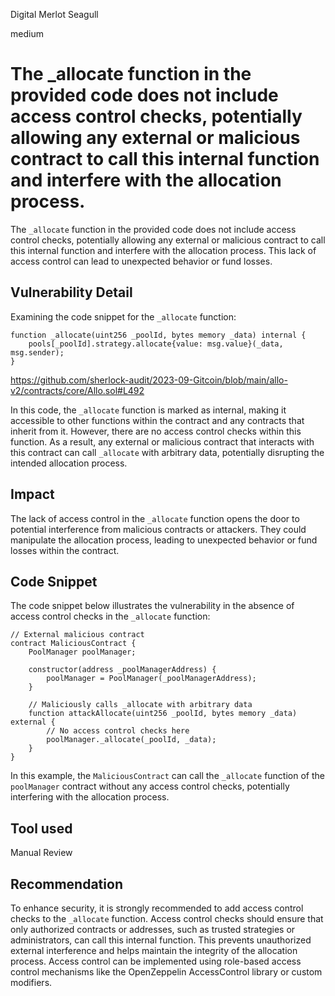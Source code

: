 Digital Merlot Seagull

medium

# The _allocate function in the provided code does not include access control checks, potentially allowing any external or malicious contract to call this internal function and interfere with the allocation process.
The `_allocate` function in the provided code does not include access control checks, potentially allowing any external or malicious contract to call this internal function and interfere with the allocation process. This lack of access control can lead to unexpected behavior or fund losses.

## Vulnerability Detail
Examining the code snippet for the `_allocate` function:

```solidity
function _allocate(uint256 _poolId, bytes memory _data) internal {
    pools[_poolId].strategy.allocate{value: msg.value}(_data, msg.sender);
}
```
https://github.com/sherlock-audit/2023-09-Gitcoin/blob/main/allo-v2/contracts/core/Allo.sol#L492

In this code, the `_allocate` function is marked as internal, making it accessible to other functions within the contract and any contracts that inherit from it. However, there are no access control checks within this function. As a result, any external or malicious contract that interacts with this contract can call `_allocate` with arbitrary data, potentially disrupting the intended allocation process.

## Impact
The lack of access control in the `_allocate` function opens the door to potential interference from malicious contracts or attackers. They could manipulate the allocation process, leading to unexpected behavior or fund losses within the contract.

## Code Snippet
The code snippet below illustrates the vulnerability in the absence of access control checks in the `_allocate` function:

```solidity
// External malicious contract
contract MaliciousContract {
    PoolManager poolManager;

    constructor(address _poolManagerAddress) {
        poolManager = PoolManager(_poolManagerAddress);
    }

    // Maliciously calls _allocate with arbitrary data
    function attackAllocate(uint256 _poolId, bytes memory _data) external {
        // No access control checks here
        poolManager._allocate(_poolId, _data);
    }
}
```

In this example, the `MaliciousContract` can call the `_allocate` function of the `poolManager` contract without any access control checks, potentially interfering with the allocation process.


## Tool used

Manual Review

## Recommendation
To enhance security, it is strongly recommended to add access control checks to the `_allocate` function. Access control checks should ensure that only authorized contracts or addresses, such as trusted strategies or administrators, can call this internal function. This prevents unauthorized external interference and helps maintain the integrity of the allocation process. Access control can be implemented using role-based access control mechanisms like the OpenZeppelin AccessControl library or custom modifiers.